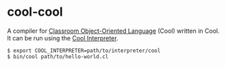 # cool-cool
A compiler for
[Classroom Object-Oriented Language](https://theory.stanford.edu/~aiken/software/cool/cool.html)
(Cool) written in Cool.  It can be run using the
[Cool Interpreter](http://www.cs.virginia.edu/~cs415/cool.html).

    $ export COOL_INTERPRETER=path/to/interpreter/cool
    $ bin/cool path/to/hello-world.cl
